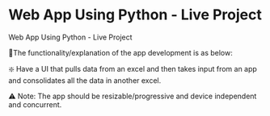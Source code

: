 # Web App Using Python - Live Project

Web App Using Python - Live Project 

🔰The functionality/explanation of the app development is as below: 

❇️ Have a UI that pulls data from an excel and then takes input from an app and consolidates all the data in another excel.

⚠️ Note: The app should be resizable/progressive and device independent and concurrent.
